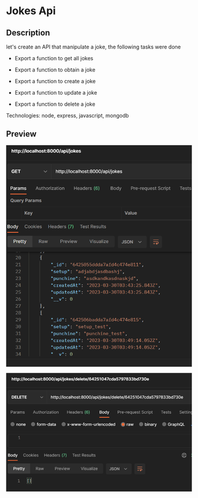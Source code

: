 # Jokes Api

## Description

let's create an API that manipulate a joke, the following tasks were done

- Export a function to get all jokes

- Export a function to obtain a joke

- Export a function to create a joke

- Export a function to update a joke

- Export a function to delete a joke


Technologies: node, express, javascript, mongodb

## Preview


![alt text](./preview.PNG "Image Title")

![alt text](./preview2.PNG "Image Title")
